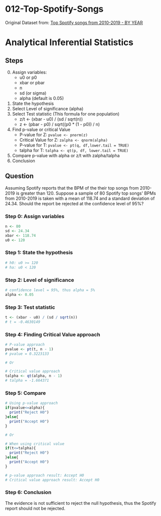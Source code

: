 # 012-Top-Spotify-Songs

Original Dataset from: [Top Spotify songs from 2010-2019 - BY YEAR](https://www.kaggle.com/leonardopena/top-spotify-songs-from-20102019-by-year)

# Analytical Inferential Statistics

## Steps

0. Assign variables:
   - u0 or p0
   - xbar or pbar
   - n
   - sd (or sigma)
   - alpha (default is 0.05)
1. State the hypothesis
2. Select Level of significance (alpha)
3. Select Test statistic (This formula for one population)
   - z/t <- (xbar - u0) / (sd / sqrt(n))
   - z <- (pbar - p0) / sqrt((p0 \* (1 - p0)) / n)
4. Find p-value or critical Value
   - P-value for Z: `pvalue <- pnorm(z)`
   - Critical Value for Z: `zalpha <- qnorm(alpha)`
   - P-value for T: `pvalue <- pt(q, df,lower.tail = TRUE)`
   - talpha for T: `talpha <- qt(p, df, lower.tail = TRUE)`
5. Compare p-value with alpha or z/t with zalpha/talpha
6. Conclusion

## Question

Assuming Spotify reports that the BPM of the their top songs from 2010-2019 is greater than 120. Suppose a sample of 80 Spotify top songs' BPMs from 2010-2019 is taken with a mean of 118.74 and a standard deviation of 24.34. Should the report be rejected at the confidence level of 95%?

### Step 0: Assign variables

```r
n <- 80
sd <- 24.34
xbar <- 118.74
u0 <- 120
```

### Step 1: State the hypothesis

```r
# h0: u0 >= 120
# ha: u0 < 120
```

### Step 2: Level of significance

```r
# confidence level = 95%, thus alpha = 5%
alpha <- 0.05
```

### Step 3: Test statistic

```r
t <- (xbar - u0) / (sd / sqrt(n))
# t = -0.4630149
```

### Step 4: Finding Critical Value approach

```r
# P-value approach
pvalue <- pt(t, n - 1)
# pvalue = 0.3223133

# Or

# Critical value approach
talpha <- qt(alpha, n - 1)
# talpha = -1.664371
```

### Step 5: Compare

```r
# Using p-value approach
if(pvalue<=alpha){
  print("Reject H0")
}else{
  print("Accept H0")
}

# Or

# When using critical value
if(t<=talpha){
  print("Reject H0")
}else{
  print("Accept H0")
}

# p-value approach result: Accept H0
# Critical value approach result: Accept H0
```

### Step 6: Conclusion

The evidence is not sufficient to reject the null hypothesis, thus the Spotify report should not be rejected.
